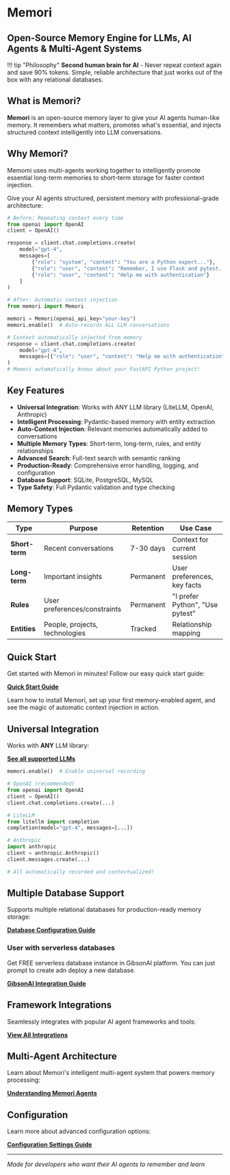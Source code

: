 # Memori

## Open-Source Memory Engine for LLMs, AI Agents & Multi-Agent Systems

!!! tip "Philosophy"
    **Second human brain for AI** - Never repeat context again and save 90% tokens. Simple, reliable architecture that just works out of the box with any relational databases.


## What is Memori?

**Memori** is an open-source memory layer to give your AI agents human-like memory. It remembers what matters, promotes what's essential, and injects structured context intelligently into LLM conversations.

## Why Memori?

Memomi uses multi-agents working together to intelligently promote essential long-term memories to short-term storage for faster context injection.

Give your AI agents structured, persistent memory with professional-grade architecture:

```python
# Before: Repeating context every time
from openai import OpenAI
client = OpenAI()

response = client.chat.completions.create(
    model="gpt-4",
    messages=[
        {"role": "system", "content": "You are a Python expert..."},
        {"role": "user", "content": "Remember, I use Flask and pytest..."},
        {"role": "user", "content": "Help me with authentication"}
    ]
)

# After: Automatic context injection
from memori import Memori

memori = Memori(openai_api_key="your-key")
memori.enable()  # Auto-records ALL LLM conversations

# Context automatically injected from memory
response = client.chat.completions.create(
    model="gpt-4", 
    messages=[{"role": "user", "content": "Help me with authentication"}]
)
# Memori automatically knows about your FastAPI Python project!
```

## Key Features

- **Universal Integration**: Works with ANY LLM library (LiteLLM, OpenAI, Anthropic)
- **Intelligent Processing**: Pydantic-based memory with entity extraction
- **Auto-Context Injection**: Relevant memories automatically added to conversations  
- **Multiple Memory Types**: Short-term, long-term, rules, and entity relationships
- **Advanced Search**: Full-text search with semantic ranking
- **Production-Ready**: Comprehensive error handling, logging, and configuration
- **Database Support**: SQLite, PostgreSQL, MySQL
- **Type Safety**: Full Pydantic validation and type checking

## Memory Types

| Type | Purpose | Retention | Use Case |
|------|---------|-----------|----------|
| **Short-term** | Recent conversations | 7-30 days | Context for current session |
| **Long-term** | Important insights | Permanent | User preferences, key facts |
| **Rules** | User preferences/constraints | Permanent | "I prefer Python", "Use pytest" |
| **Entities** | People, projects, technologies | Tracked | Relationship mapping |

## Quick Start

Get started with Memori in minutes! Follow our easy quick start guide:

**[Quick Start Guide](getting-started/quick-start.md)**

Learn how to install Memori, set up your first memory-enabled agent, and see the magic of automatic context injection in action.

## Universal Integration

Works with **ANY** LLM library:

**[See all supported LLMs](open-source/llms/overview.md)**

```python
memori.enable()  # Enable universal recording

# OpenAI (recommended)
from openai import OpenAI
client = OpenAI()
client.chat.completions.create(...)

# LiteLLM
from litellm import completion
completion(model="gpt-4", messages=[...])

# Anthropic  
import anthropic
client = anthropic.Anthropic()
client.messages.create(...)

# All automatically recorded and contextualized!
```

## Multiple Database Support

Supports multiple relational databases for production-ready memory storage:

**[Database Configuration Guide](open-source/databases/overview.md)**

### User with serverless databases

Get FREE serverless database instance in GibsonAI platform. You can just prompt to create adn deploy a new database.

**[GibsonAI Integration Guide](open-source/databases/gibsonai.md)**

## Framework Integrations

Seamlessly integrates with popular AI agent frameworks and tools:

**[View All Integrations](integrations/overview.md)**

## Multi-Agent Architecture

Learn about Memori's intelligent multi-agent system that powers memory processing:

**[Understanding Memori Agents](core-concepts/agents.md)**

## Configuration

Learn more about advanced configuration options:

**[Configuration Settings Guide](configuration/settings.md)**

---

*Made for developers who want their AI agents to remember and learn*